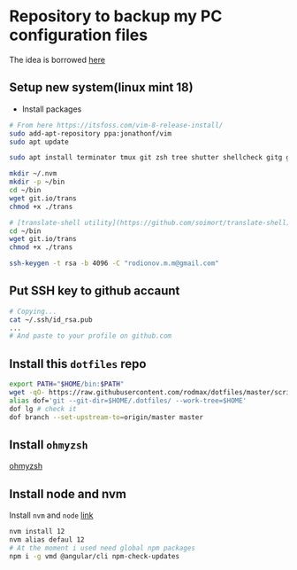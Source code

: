# Repository to backup my PC configuration files
The idea is borrowed [here](https://developer.atlassian.com/blog/2016/02/best-way-to-store-dotfiles-git-bare-repo/)

## Setup new system(linux mint 18)
- Install packages

```bash
# From here https://itsfoss.com/vim-8-release-install/
sudo add-apt-repository ppa:jonathonf/vim
sudo apt update

sudo apt install terminator tmux git zsh tree shutter shellcheck gitg gawk vim

mkdir ~/.nvm
mkdir -p ~/bin
cd ~/bin
wget git.io/trans
chmod +x ./trans

# [translate-shell utility](https://github.com/soimort/translate-shell)
cd ~/bin
wget git.io/trans
chmod +x ./trans

ssh-keygen -t rsa -b 4096 -C "rodionov.m.m@gmail.com"
```

## Put SSH key to github accaunt

```bash
# Copying...
cat ~/.ssh/id_rsa.pub
...
# And paste to your profile on github.com
```

## Install this `dotfiles` repo

```bash
export PATH="$HOME/bin:$PATH"
wget -qO- https://raw.githubusercontent.com/rodmax/dotfiles/master/scripts/dotfiles-install.sh | bash
alias dof='git --git-dir=$HOME/.dotfiles/ --work-tree=$HOME'
dof lg # check it
dof branch --set-upstream-to=origin/master master
```

## Install `ohmyzsh`
[ohmyzsh](http://ohmyz.sh/)

## Install node and nvm
Install  `nvm` and `node` [link](https://github.com/creationix/nvm)

```bash
nvm install 12
nvm alias defaul 12
# At the moment i used need global npm packages
npm i -g vmd @angular/cli npm-check-updates
```
